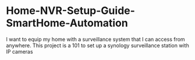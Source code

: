 # Home-NVR-Setup-Guide-SmartHome-Automation
I want to equip my home with a surveillance system that I can access from anywhere. This project is a 101 to set up a synology surveillance station with IP cameras
